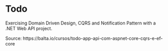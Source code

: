 # Todo
<p>Exercising Domain Driven Design, CQRS and Notification Pattern with a .NET Web API project.</p>
<p>Source: https://balta.io/cursos/todo-app-api-com-aspnet-core-cqrs-e-ef-core</p>
